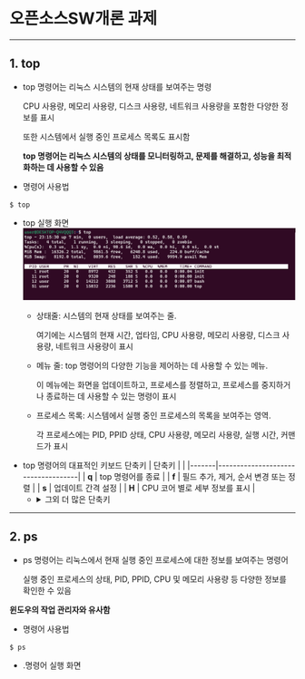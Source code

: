 # 오픈소스SW개론 과제
***
## 1. top
* top 명령어는 리눅스 시스템의 현재 상태를 보여주는 명령  

  CPU 사용량, 메모리 사용량, 디스크 사용량, 네트워크 사용량을 포함한 다양한 정보를 표시 

  또한 시스템에서 실행 중인 프로세스 목록도 표시함
  
  __top 명령어는 리눅스 시스템의 상태를 모니터링하고, 문제를 해결하고, 성능을 최적화하는 데 사용할 수 있음__
* 명령어 사용법
```
$ top
```
* top 실행 화면
![image](https://github.com/EHmin2/Opensource_SW/blob/master/%EC%98%A4%ED%94%88%EC%86%8C%EC%8A%A4SW%20%EC%8B%A4%EC%8A%B5.png)
  + 상태줄: 시스템의 현재 상태를 보여주는 줄. 

    여기에는 시스템의 현재 시간, 업타임, CPU 사용량, 메모리 사용량, 디스크 사용량, 네트워크 사용량이 표시
  + 메뉴 줄: top 명령어의 다양한 기능을 제어하는 데 사용할 수 있는 메뉴. 
 
    이 메뉴에는 화면을 업데이트하고, 프로세스를 정렬하고, 프로세스를 중지하거나 종료하는 데 사용할 수 있는 명령이 표시
  + 프로세스 목록: 시스템에서 실행 중인 프로세스의 목록을 보여주는 영역. 

    각 프로세스에는 PID, PPID 상태, CPU 사용량, 메모리 사용량, 실행 시간, 커맨드가 표시
* top 명령어의 대표적인 키보드 단축키
  | 단축키 |                                    |
  |-------|------------------------------------|
  | __q__ | top 명령어를 종료                   |
  | __f__ | 필드 추가, 제거, 순서 변경 또는 정렬 |
  | __s__ | 업데이트 간격 설정                  |
  | __H__ | CPU 코어 별로 세부 정보를 표시       |
    * <details>
      <summary>그외 더 많은 단축키</summary>
    
***  
## 2. ps
* ps 명령어는 리눅스에서 현재 실행 중인 프로세스에 대한 정보를 보여주는 명령어

  실행 중인 프로세스의 상태, PID, PPID, CPU 및 메모리 사용량 등 다양한 정보를 확인한 수 있음

__윈도우의 작업 관리자와 유사함__
* 명령어 사용법
```
$ ps
```
* .명령어 실행 화면
